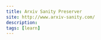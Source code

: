 ```yaml
---
title: Arxiv Sanity Preserver
site: http://www.arxiv-sanity.com/
description: 
tags: [learn]
---
```

